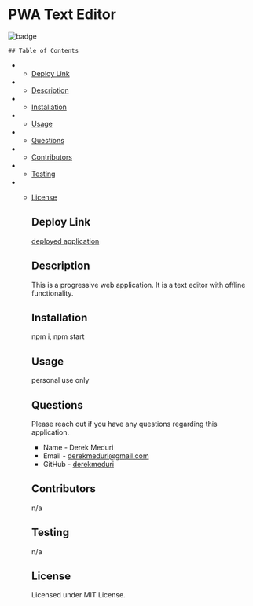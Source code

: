 # PWA Text Editor

![badge](https://img.shields.io/badge/license-MIT-brightgreen.svg)

    ## Table of Contents

- - [Deploy Link](#deploy-link)

- - [Description](#Description)

- - [Installation](#Installation)

- - [Usage](#Usage)

- - [Questions](#Questions)

- - [Contributors](#Contributors)

- - [Testing](#Testing)

- - [License](#License)

    ## Deploy Link

    [deployed application]()

    ## Description

    This is a progressive web application. It is a text editor with offline functionality.

    ## Installation

    npm i, npm start

    ## Usage

    personal use only

    ## Questions

    Please reach out if you have any questions regarding this application.

    - Name - Derek Meduri
    - Email - derekmeduri@gmail.com
    - GitHub - [derekmeduri](https://github.com/derekmeduri/)

    ## Contributors

    n/a

    ## Testing

    n/a

    ## License

    Licensed under MIT License.
